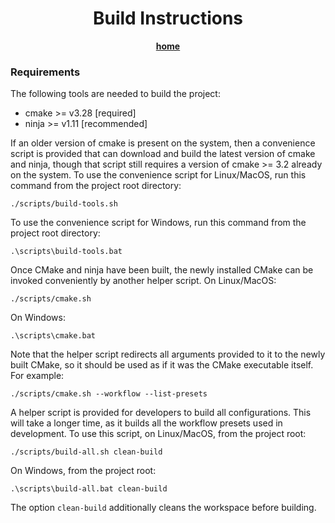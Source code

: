 <div align="center">
	<h1>Build Instructions</h1>
  <a href="../README.md"><strong>home</strong></a>
</div>

### Requirements

The following tools are needed to build the project:

- cmake >= v3.28 [required]
- ninja >= v1.11 [recommended]

If an older version of cmake is present on the system, then a convenience script is provided that can download and build the latest version of cmake and ninja, though that script still requires a version of cmake >= 3.2 already on the system. To use the convenience script for Linux/MacOS, run this command from the project root directory:

```
./scripts/build-tools.sh
```

To use the convenience script for Windows, run this command from the project root directory:

```
.\scripts\build-tools.bat
```

Once CMake and ninja have been built, the newly installed CMake can be invoked conveniently by another helper script. On Linux/MacOS:

```
./scripts/cmake.sh
```

On Windows:

```
.\scripts\cmake.bat
```

Note that the helper script redirects all arguments provided to it to the newly built CMake, so it should be used as if it was the CMake executable itself. For example:

```
./scripts/cmake.sh --workflow --list-presets
```

A helper script is provided for developers to build all configurations. This will take a longer time, as it builds all the workflow presets used in development. To use this script, on Linux/MacOS, from the project root:

```
./scripts/build-all.sh clean-build
```

On Windows, from the project root:

```
.\scripts\build-all.bat clean-build
```

The option `clean-build` additionally cleans the workspace before building.
